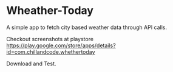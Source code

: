 # Wheather-Today
A simple app to fetch city based weather data through API calls.

Checkout screenshots at playstore
https://play.google.com/store/apps/details?id=com.chillandcode.whethertoday

Download and Test.
